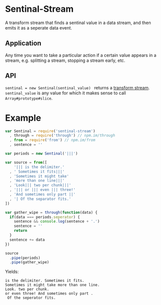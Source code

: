 # Sentinal-Stream #

A transform stream that finds a sentinal value in a data stream, and then emits it as a seperate data event.

## Application ##
Any time you want to take a particular action if a certain value appears in a stream, e.g. splitting a stream, stopping a stream early, etc.

## API ##

`sentinal = new Sentinal(sentinal_value) ` returns a [transform stream](http://nodejs.org/api/stream.html#stream_class_stream_transform). `sentinal_value` is any value for which it makes sense to call `Array#prototype#slice`. 

# Example #

```javascript
var Sentinal = require('sentinal-stream')
  , through = require('through') // npm.im/through
  , from = require('from') // npm.im/from
  , sentence = ''

var periods = new Sentinal('|||')

var source = from([
    '||| is the delimiter.'
  , ' Sometimes it fits|||'
  , 'Sometimes it might take'
  , 'more than one line|||'
  , 'Look||| two per chunk|||'
  , '||| or ||| even ||| three!'
  , 'And sometimes only part ||'
  , '| Of the separator fits.'
])

var gather_wipe = through(function(data) {
  if(data === periods.seperator) {
    sentence && console.log(sentence + '.')
    sentence = ''
    return
  }
  sentence += data 
})

source
  .pipe(periods)
  .pipe(gather_wipe) 


```
Yields:

```
is the delimiter. Sometimes it fits.
Sometimes it might take more than one line.
Look. two per chunk.
or even three! And sometimes only part .
 Of the seperator fits.
```

